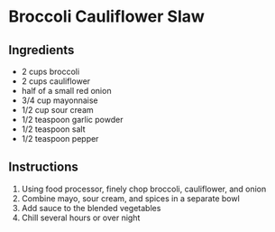# Broccoli Cauliflower Slaw

## Ingredients
- 2 cups broccoli
- 2 cups cauliflower 
- half of a small red onion
- 3/4 cup mayonnaise 
- 1/2 cup sour cream
- 1/2 teaspoon garlic powder
- 1/2 teaspoon salt
- 1/2 teaspoon pepper

## Instructions
1. Using food processor, finely chop broccoli, cauliflower, and onion
2. Combine mayo, sour cream, and spices in a separate bowl
3. Add sauce to the blended vegetables
4. Chill several hours or over night